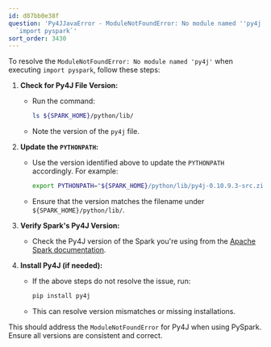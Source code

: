 ```yaml
---
id: d87bb0e38f
question: 'Py4JJavaError - ModuleNotFoundError: No module named ''py4j'' while executing
  `import pyspark`'
sort_order: 3430
---
```


To resolve the `ModuleNotFoundError: No module named 'py4j'` when executing `import pyspark`, follow these steps:

1. **Check for Py4J File Version:**
   - Run the command:
     ```bash
     ls ${SPARK_HOME}/python/lib/
     ```
   - Note the version of the `py4j` file.

2. **Update the `PYTHONPATH`:**
   - Use the version identified above to update the `PYTHONPATH` accordingly. For example:
     ```bash
     export PYTHONPATH="${SPARK_HOME}/python/lib/py4j-0.10.9.3-src.zip:$PYTHONPATH"
     ```
   - Ensure that the version matches the filename under `${SPARK_HOME}/python/lib/`.

3. **Verify Spark's Py4J Version:**
   - Check the Py4J version of the Spark you're using from the [Apache Spark documentation](https://spark.apache.org/docs/latest/api/python/getting_started/install.html).

4. **Install Py4J (if needed):**
   - If the above steps do not resolve the issue, run:
     ```bash
     pip install py4j
     ```
   - This can resolve version mismatches or missing installations.

This should address the `ModuleNotFoundError` for Py4J when using PySpark. Ensure all versions are consistent and correct.